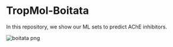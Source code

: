 # TropMol-Boitata
In this repository, we show our ML sets to predict AChE inhibitors.























![boitata png](https://github.com/user-attachments/assets/5eedbf1e-8bce-4be5-a7d2-89e498e26565)
